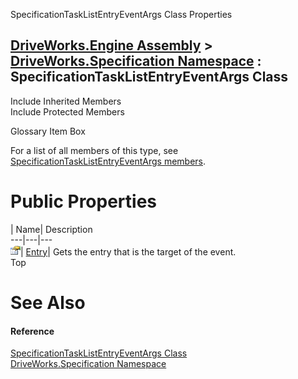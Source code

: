 SpecificationTaskListEntryEventArgs Class Properties   
  
[DriveWorks.Engine Assembly](topic2156.md) > [DriveWorks.Specification Namespace](topic10764.md) : SpecificationTaskListEntryEventArgs Class  
---  
  
Include Inherited Members    
Include Protected Members    


Glossary Item Box

For a list of all members of this type, see [SpecificationTaskListEntryEventArgs members](topic11549.md).

# Public Properties

| Name| Description  
---|---|---  
![Public Property](dotnetimages/publicProperty.gif)| [Entry](topic11558.md)| Gets the entry that is the target of the event.   
Top

# See Also

#### Reference

[SpecificationTaskListEntryEventArgs Class](topic11548.md)   
[DriveWorks.Specification Namespace](topic10764.md)


